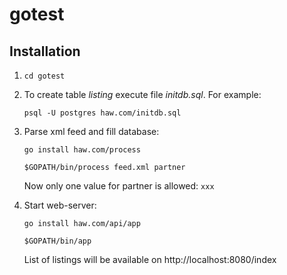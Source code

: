 # gotest

## Installation

1. `cd gotest`
2. To create table *listing* execute file *initdb.sql*. For example:
   
   `psql -U postgres haw.com/initdb.sql`
3. Parse xml feed and fill database:
   
   `go install haw.com/process`
    
   `$GOPATH/bin/process feed.xml partner`

   Now only one value for partner is allowed: `xxx`
4. Start web-server:
    
   `go install haw.com/api/app`
    
   `$GOPATH/bin/app`
  
   List of listings will be available on http://localhost:8080/index
